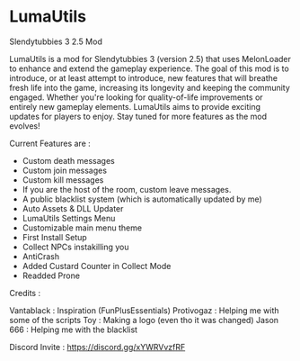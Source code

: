 # LumaUtils
Slendytubbies 3 2.5 Mod

LumaUtils is a mod for Slendytubbies 3 (version 2.5) that uses MelonLoader to enhance and extend the gameplay experience. 
The goal of this mod is to introduce, or at least attempt to introduce, new features that will breathe fresh life into the game, 
increasing its longevity and keeping the community engaged. 
Whether you're looking for quality-of-life improvements or entirely new gameplay elements.
LumaUtils aims to provide exciting updates for players to enjoy. Stay tuned for more features as the mod evolves!

Current Features are :
- Custom death messages
- Custom join messages
- Custom kill messages
- If you are the host of the room, custom leave messages.
- A public blacklist system (which is automatically updated by me)
- Auto Assets & DLL Updater
- LumaUtils Settings Menu
- Customizable main menu theme
- First Install Setup
- Collect NPCs instakilling you
- AntiCrash
- Added Custard Counter in Collect Mode
- Readded Prone


Credits :

Vantablack : Inspiration (FunPlusEssentials)
Protivogaz : Helping me with some of the scripts
Toy : Making a logo (even tho it was changed)
Jason 666 : Helping me with the blacklist


Discord Invite : https://discord.gg/xYWRVvzfRF
